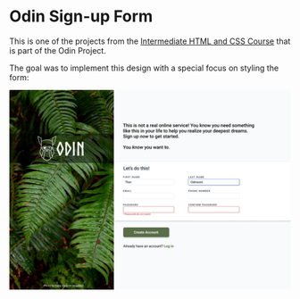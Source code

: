 # Odin Sign-up Form

This is one of the projects from the [Intermediate HTML and CSS Course](https://www.theodinproject.com/paths/full-stack-javascript/courses/intermediate-html-and-css) that is part of the Odin Project.

The goal was to implement this design with a special focus on styling the form:

![a picture of the sign-up form design](images/sign-up-form.png)
